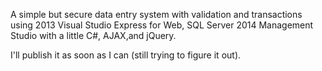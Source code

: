 A simple but secure data entry system with validation and transactions using 2013 Visual Studio Express for Web, SQL Server 2014 Management Studio with a little C#, AJAX,and jQuery.

I'll publish it as soon as I can (still trying to figure it out).
